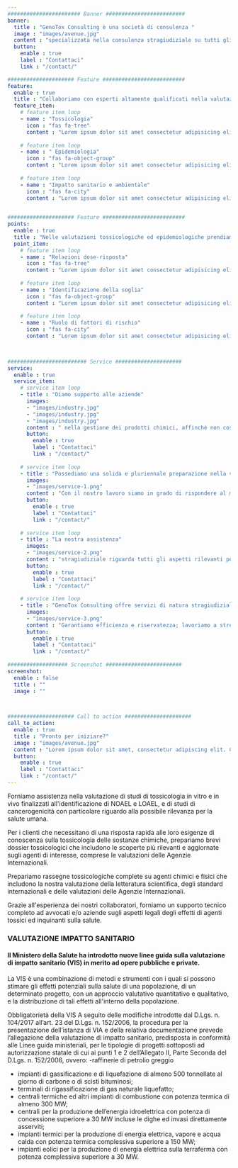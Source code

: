 ```yaml
---
####################### Banner #########################
banner:
  title : "GenoTox Consulting è una società di consulenza "
  image : "images/avenue.jpg"
  content : "specializzata nella consulenza stragiudiziale su tutti gli aspetti epidemiologici e tossicologici che riguardano gli inquinanti chimici e i possibili pericoli per la salute."
  button:
    enable : true
    label : "Contattaci"
    link : "/contact/"

##################### Feature ##########################
feature:
  enable : true
  title : "Collaboriamo con esperti altamente qualificati nella valutazione dei risultati di studi su:"
  feature_item:
    # feature item loop
    - name : "Tossicologia"
      icon : "fas fa-tree"
      content : "Lorem ipsum dolor sit amet consectetur adipisicing elit quam nihil"
      
    # feature item loop
    - name : " Epidemiologia"
      icon : "fas fa-object-group"
      content : "Lorem ipsum dolor sit amet consectetur adipisicing elit quam nihil"
      
    # feature item loop
    - name : "Impatto sanitario e ambientale"
      icon : "fas fa-city"
      content : "Lorem ipsum dolor sit amet consectetur adipisicing elit quam nihil"
      

##################### Feature ##########################
points:
  enable : true
  title : "Nelle valutazioni tossicologiche ed epidemiologiche prendiamo in particolare considerazione:"
  point_item:
    # feature item loop
    - name : "Relazioni dose-risposta"
      icon : "fas fa-tree"
      content : "Lorem ipsum dolor sit amet consectetur adipisicing elit quam nihil"
      
    # feature item loop
    - name : "Identificazione della soglia"
      icon : "fas fa-object-group"
      content : "Lorem ipsum dolor sit amet consectetur adipisicing elit quam nihil"
      
    # feature item loop
    - name : "Ruolo di fattori di rischio"
      icon : "fas fa-city"
      content : "Lorem ipsum dolor sit amet consectetur adipisicing elit quam nihil"
      


######################### Service #####################
service:
  enable : true
  service_item:
    # service item loop
    - title : "Diamo supporto alle aziende"
      images:
      - "images/industry.jpg"
      - "images/industry.jpg"
      - "images/industry.jpg"
      content : " nella gestione dei prodotti chimici, affinché non costituiscano un rischio per la salute umana e per l'ambiente; assistiamo le aziende nell'attuazione dei requisiti previsti dalle leggi nazionali e internazionali in materia di tossicologia e regolamentazione."
      button:
        enable : true
        label : "Contattaci"
        link : "/contact/"
        
    # service item loop
    - title : "Possediamo una solida e pluriennale preparazione nella valutazione del rischio e del nesso di causa tra esposizioni e malattie."
      images:
      - "images/service-1.png"
      content : "Con il nostro lavoro siamo in grado di rispondere al meglio ai nostri clienti, aiutandoli ad affrontare le richieste di normative che si riferiscono a prodotti diversi, dai prodotti chimici industriali agli additivi alimentari. Assistiamo i nostri clienti nella valutazione di impatto sanitario <a href='www.valutazione-impatto-sanitario.it'>(VIS)</a>"
      button:
        enable : true
        label : "Contattaci"
        link : "/contact/"
        
    # service item loop
    - title : "La nostra assistenza"
      images:
      - "images/service-2.png"
      content : "stragiudiziale riguarda tutti gli aspetti rilevanti per l'attribuzione del nesso di causa tra una esposizione contestata ed una malattia imputata all'esposizione."
      button:
        enable : true
        label : "Contattaci"
        link : "/contact/"
        
    # service item loop
    - title : "GenoTox Consulting offre servizi di natura stragiudiziale alle imprese, assistendole in procedimenti giudiziari e di natura regolatoria."
      images:
      - "images/service-3.png"
      content : "Garantiamo efficienza e riservatezza; lavoriamo a stretto contatto con i nostri clienti e diamo un'alta priorità a ogni progetto. Abbiamo esperienza pluriennale nella collaborazione con grandi società italiane ed internazionali."
      button:
        enable : true
        label : "Contattaci"
        link : "/contact/"
        
################### Screenshot ########################
screenshot:
  enable : false
  title : ""
  image : ""

  

##################### Call to action #####################
call_to_action:
  enable : true
  title : "Pronto per iniziare?"
  image : "images/avenue.jpg"
  content : "Lorem ipsum dolor sit amet, consectetur adipiscing elit. Consequat tristique eget amet, tempus eu at consecttur."
  button:
    enable : true
    label : "Contattaci"
    link : "/contact/"
---
```


Forniamo assistenza nella valutazione di studi di tossicologia in vitro e in vivo finalizzati all'identificazione di NOAEL e LOAEL, e di studi di cancerogenicità con particolare riguardo alla possibile rilevanza per la salute umana.

Per i clienti che necessitano di una risposta rapida alle loro esigenze di conoscenza sulla tossicologia delle sostanze chimiche, prepariamo brevi dossier tossicologici che includono le scoperte più rilevanti e aggiornate sugli agenti di interesse, comprese le valutazioni delle Agenzie Internazionali.

Prepariamo rassegne tossicologiche complete su agenti chimici e fisici che includono la nostra valutazione della letteratura scientifica, degli standard internazionali e delle valutazioni delle Agenzie Internazionali.

Grazie all'esperienza dei nostri collaboratori, forniamo un supporto tecnico completo ad avvocati e/o aziende sugli aspetti legali degli effetti di agenti tossici ed inquinanti sulla salute. 


### VALUTAZIONE IMPATTO SANITARIO

#### Il Ministero della Salute ha introdotto nuove linee guida sulla valutazione di impatto sanitario (VIS) in merito ad opere pubbliche e private.
La VIS è una combinazione di metodi e strumenti con i quali si possono stimare gli effetti potenziali sulla salute di una popolazione, di un determinato progetto, con un approccio valutativo quantitativo e qualitativo, e la distribuzione di tali effetti all'interno della popolazione.

Obbligatorietà della VIS
A seguito delle modifiche introdotte dal D.Lgs. n. 104/2017 all’art. 23 del D.Lgs. n. 152/2006, la procedura per la presentazione dell’istanza di VIA e della relativa documentazione prevede l’allegazione della valutazione di impatto sanitario, predisposta in conformità alle Linee guida ministeriali, per le tipologie di progetti sottoposti ad autorizzazione statale di cui ai punti 1 e 2 dell’Allegato II, Parte Seconda del D.Lgs. n. 152/2006, ovvero:
-raffinerie di petrolio greggio

- impianti di gassificazione e di liquefazione di almeno 500 tonnellate al giorno di carbone o di scisti bituminosi;
- terminali di rigassificazione di gas naturale liquefatto;
- centrali termiche ed altri impianti di combustione con potenza termica di almeno 300 MW;
- centrali per la produzione dell’energia idroelettrica con potenza di concessione superiore a 30 MW incluse le dighe ed invasi direttamente asserviti;
- impianti termici per la produzione di energia elettrica, vapore e acqua calda con potenza termica complessiva superiore a 150 MW;
- impianti eolici per la produzione di energia elettrica sulla terraferma con potenza complessiva superiore a 30 MW.
